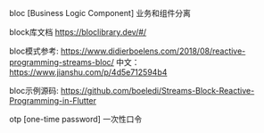 bloc [Business Logic Component] 业务和组件分离

block库文档 https://bloclibrary.dev/#/

bloc模式参考: https://www.didierboelens.com/2018/08/reactive-programming-streams-bloc/
中文：https://www.jianshu.com/p/4d5e712594b4

bloc示例源码: https://github.com/boeledi/Streams-Block-Reactive-Programming-in-Flutter

otp [one-time password] 一次性口令

